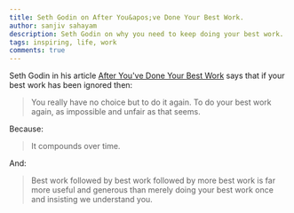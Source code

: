 ```yaml
---
title: Seth Godin on After You&apos;ve Done Your Best Work.
author: sanjiv sahayam
description: Seth Godin on why you need to keep doing your best work.
tags: inspiring, life, work
comments: true
---
```


Seth Godin in his article [After You've Done Your Best Work](http://sethgodin.typepad.com/seths_blog/2015/08/after-youve-done-your-best-work.html) says that if your best work has been ignored then:

> You really have no choice but to do it again. To do your best work again, as impossible and unfair as that seems.

Because:

> It compounds over time.

And:

> Best work followed by best work followed by more best work is far more useful and generous than merely doing your best work once and insisting we understand you.